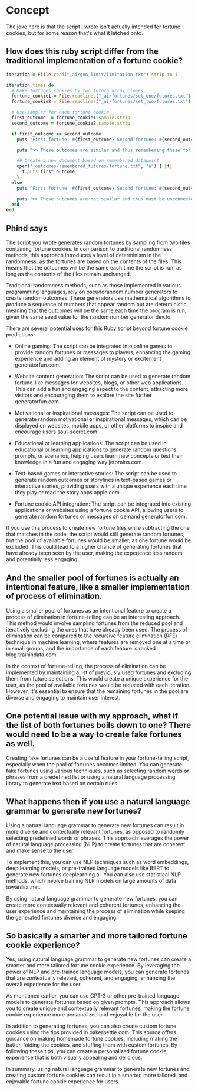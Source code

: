 # Concept
The joke here is that the script I wrote isn't actually intended for fortune cookies, but for some reason that's what it latched onto.

## How does this ruby script differ from the traditional implementation of a fortune cookie?
~~~ruby
iteration = Fiile.read("_ai/gen_limit/limitation.txt").strip.to_i

iteration.times do
  # Make fortunes cookies by two future array clones.
  fortune_cookie1 = File.readlines("_ai/fortunes/set_one/futures.txt")
  fortune_cookie2 = File.readlines("_ai/fortunes/set_two/futures.txt")

  # Use sampler for each fortune cookie
  first_outcome  = fortune_cookie1.sample.strip
  second_outcome = fortune_cookie2.sample.strip

  if first_outcome == second_outcome
    puts "First fortune: #{first_outcome} Second fortune: #{second_outcome}"

    puts ">> These outcomes are similar and thus remembering these for later..."

    ## Create a new document based on remembered datapoint
    open("_outcomes/remembered_futures/fortune.txt", "a") { |f|
      f.puts first_outcome
    }
  else
    puts "First fortune: #{first_outcome} Second fortune: #{second_outcome}"

    puts ">> These outcomes are not similar and thus must be unconnected..." 
  end
end
~~~

## Phind says
The script you wrote generates random fortunes by sampling from two files containing fortune cookies. In comparison to traditional randomness methods, this approach introduces a level of determinism in the randomness, as the fortunes are based on the contents of the files. This means that the outcomes will be the same each time the script is run, as long as the contents of the files remain unchanged.

Traditional randomness methods, such as those implemented in various programming languages, rely on pseudorandom number generators to create random outcomes. These generators use mathematical algorithms to produce a sequence of numbers that appear random but are deterministic, meaning that the outcomes will be the same each time the program is run, given the same seed value for the random number generator dev.to.

There are several potential uses for this Ruby script beyond fortune cookie predictions:

* Online gaming: The script can be integrated into online games to provide random fortunes or messages to players, enhancing the gaming experience and adding an element of mystery or excitement generatorfun.com.

* Website content generation: The script can be used to generate random fortune-like messages for websites, blogs, or other web applications. This can add a fun and engaging aspect to the content, attracting more visitors and encouraging them to explore the site further generatorfun.com.

* Motivational or inspirational messages: The script can be used to generate random motivational or inspirational messages, which can be displayed on websites, mobile apps, or other platforms to inspire and encourage users soul-secret.com.

* Educational or learning applications: The script can be used in educational or learning applications to generate random questions, prompts, or scenarios, helping users learn new concepts or test their knowledge in a fun and engaging way jetbrains.com.

* Text-based games or interactive stories: The script can be used to generate random outcomes or storylines in text-based games or interactive stories, providing users with a unique experience each time they play or read the story apps.apple.com.

* Fortune cookie API integration: The script can be integrated into existing applications or websites using a fortune cookie API, allowing users to generate random fortunes or messages on demand generatorfun.com.

If you use this process to create new fortune files while subtracting the one that matches in the code, the script would still generate random fortunes, but the pool of available fortunes would be smaller, as one fortune would be excluded. This could lead to a higher chance of generating fortunes that have already been seen by the user, making the experience less random and potentially less engaging.


## And the smaller pool of fortunes is actually an intentional feature, like a smaller implementation of process of elimination.

Using a smaller pool of fortunes as an intentional feature to create a process of elimination in fortune-telling can be an interesting approach. This method would involve sampling fortunes from the reduced pool and iteratively excluding the ones that have already been used. The process of elimination can be compared to the recursive feature elimination (RFE) technique in machine learning, where features are removed one at a time or in small groups, and the importance of each feature is ranked blog.trainindata.com.

In the context of fortune-telling, the process of elimination can be implemented by maintaining a list of previously used fortunes and excluding them from future selections. This would create a unique experience for the user, as the pool of available fortunes would be reduced with each iteration. However, it's essential to ensure that the remaining fortunes in the pool are diverse and engaging to maintain user interest.


## One potential issue with my approach, what if the list of both fortunes boils down to one? There would need to be a way to create fake fortunes as well.

Creating fake fortunes can be a useful feature in your fortune-telling script, especially when the pool of fortunes becomes limited. You can generate fake fortunes using various techniques, such as selecting random words or phrases from a predefined list or using a natural language processing library to generate text based on certain rules.


## What happens then if you use a natural language grammar to generate new fortunes?

Using a natural language grammar to generate new fortunes can result in more diverse and contextually relevant fortunes, as opposed to randomly selecting predefined words or phrases. This approach leverages the power of natural language processing (NLP) to create fortunes that are coherent and make sense to the user.

To implement this, you can use NLP techniques such as word embeddings, deep learning models, or pre-trained language models like BERT to generate new fortunes deeplearning.ai. You can also use statistical NLP methods, which involve training NLP models on large amounts of data towardsai.net.

By using natural language grammar to generate new fortunes, you can create more contextually relevant and coherent fortunes, enhancing the user experience and maintaining the process of elimination while keeping the generated fortunes diverse and engaging.


## So basically a smarter and more tailored fortune cookie experience?

Yes, using natural language grammar to generate new fortunes can create a smarter and more tailored fortune cookie experience. By leveraging the power of NLP and pre-trained language models, you can generate fortunes that are contextually relevant, coherent, and engaging, enhancing the overall experience for the user.

As mentioned earlier, you can use GPT-3 or other pre-trained language models to generate fortunes based on given prompts. This approach allows you to create unique and contextually relevant fortunes, making the fortune cookie experience more personalized and enjoyable for the user.

In addition to generating fortunes, you can also create custom fortune cookies using the tips provided in bakerbettie.com. This source offers guidance on making homemade fortune cookies, including making the batter, folding the cookies, and stuffing them with custom fortunes. By following these tips, you can create a personalized fortune cookie experience that is both visually appealing and delicious.

In summary, using natural language grammar to generate new fortunes and creating custom fortune cookies can result in a smarter, more tailored, and enjoyable fortune cookie experience for users.
